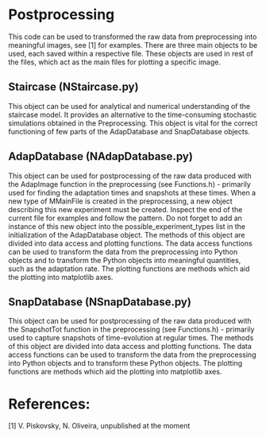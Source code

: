 # Postprocessing
This code can be used to transformed the raw data from preprocessing into meaningful images, see [1] for examples. There are three main objects to be used, each saved within a respective file. These objects are used in rest of the files, which act as the main files for plotting a specific image.
## Staircase (NStaircase.py)
This object can be used for analytical and numerical understanding of the staircase model. It provides an alternative to the time-consuming stochastic simulations obtained in the Preprocessing. This object is vital for the correct functioning of few parts of the AdapDatabase and SnapDatabase objects.
## AdapDatabase (NAdapDatabase.py)
This object can be used for postprocessing of the raw data produced with the AdapImage function in the preprocessing (see Functions.h) - primarily used for finding the adaptation times and snapshots at these times. When a new type of MMainFile is created in the preprocessing, a new object describing this new experiment must be created. Inspect the end of the current file for examples and follow the pattern. Do not forget to add an instance of this new object into the possible_experiment_types list in the initialization of the AdapDatabase object. The methods of this object are divided into data access and plotting functions. The data access functions can be used to transform the data from the preprocessing into Python objects and to transform the Python objects into meaningful quantities, such as the adaptation rate. The plotting functions are methods which aid the plotting into matplotlib axes.
## SnapDatabase (NSnapDatabase.py)
This object can be used for postprocessing of the raw data produced with the SnapshotTot function in the preprocessing (see Functions.h) - primarily used to capture snapshots of time-evolution at regular times. The methods of this object are divided into data access and plotting functions. The data access functions can be used to transform the data from the preprocessing into Python objects and to transform these Python objects. The plotting functions are methods which aid the plotting into matplotlib axes.

# References:
[1] V. Piskovsky, N. Oliveira, unpublished at the moment
